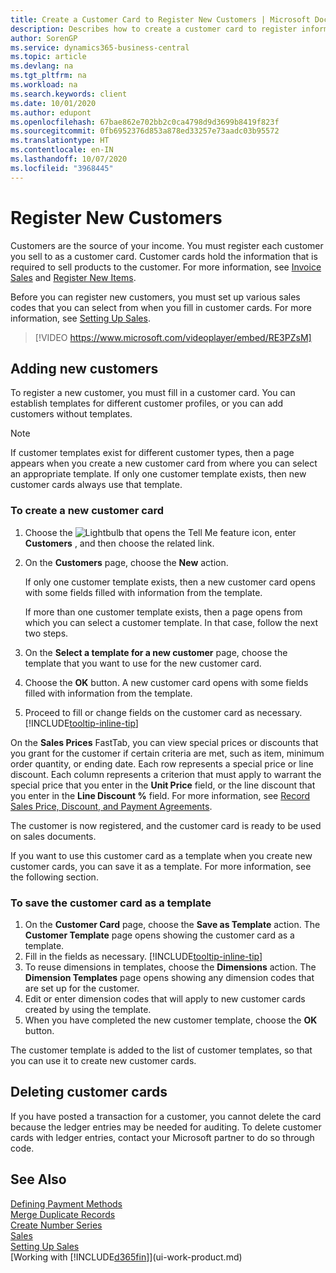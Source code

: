 ```yaml
---
title: Create a Customer Card to Register New Customers | Microsoft Docs
description: Describes how to create a customer card to register information about each new customer or client that you sell to.
author: SorenGP
ms.service: dynamics365-business-central
ms.topic: article
ms.devlang: na
ms.tgt_pltfrm: na
ms.workload: na
ms.search.keywords: client
ms.date: 10/01/2020
ms.author: edupont
ms.openlocfilehash: 67bae862e702bb2c0ca4798d9d3699b8419f823f
ms.sourcegitcommit: 0fb6952376d853a878ed33257e73aadc03b95572
ms.translationtype: HT
ms.contentlocale: en-IN
ms.lasthandoff: 10/07/2020
ms.locfileid: "3968445"
---
```

# <a name="register-new-customers"></a>Register New Customers

Customers are the source of your income. You must register each customer you sell to as a customer card. Customer cards hold the information that is required to sell products to the customer. For more information, see [Invoice Sales](sales-how-invoice-sales.md) and [Register New Items](inventory-how-register-new-items.md).  

Before you can register new customers, you must set up various sales codes that you can select from when you fill in customer cards. For more information, see [Setting Up Sales](sales-setup-sales.md).

> [!VIDEO https://www.microsoft.com/videoplayer/embed/RE3PZsM]

## <a name="adding-new-customers"></a>Adding new customers

To register a new customer, you must fill in a customer card. You can establish templates for different customer profiles, or you can add customers without templates.  

> [!NOTE]  
> If customer templates exist for different customer types, then a page appears when you create a new customer card from where you can select an appropriate template. If only one customer template exists, then new customer cards always use that template.  

### <a name="to-create-a-new-customer-card"></a>To create a new customer card

1. Choose the ![Lightbulb that opens the Tell Me feature](media/ui-search/search_small.png "Tell me what you want to do") icon, enter **Customers** , and then choose the related link.  
2. On the **Customers** page, choose the **New** action.

    If only one customer template exists, then a new customer card opens with some fields filled with information from the template.

    If more than one customer template exists, then a page opens from which you can select a customer template. In that case, follow the next two steps.
3. On the **Select a template for a new customer** page, choose the template that you want to use for the new customer card.
4. Choose the **OK** button. A new customer card opens with some fields filled with information from the template.  
5. Proceed to fill or change fields on the customer card as necessary. [!INCLUDE[tooltip-inline-tip](includes/tooltip-inline-tip_md.md)]

On the **Sales Prices** FastTab, you can view special prices or discounts that you grant for the customer if certain criteria are met, such as item, minimum order quantity, or ending date. Each row represents a special price or line discount. Each column represents a criterion that must apply to warrant the special price that you enter in the **Unit Price** field, or the line discount that you enter in the **Line Discount %** field. For more information, see [Record Sales Price, Discount, and Payment Agreements](sales-how-record-sales-price-discount-payment-agreements.md).

The customer is now registered, and the customer card is ready to be used on sales documents.

If you want to use this customer card as a template when you create new customer cards, you can save it as a template. For more information, see the following section.  

### <a name="to-save-the-customer-card-as-a-template"></a>To save the customer card as a template

1. On the **Customer Card** page, choose the **Save as Template** action. The **Customer Template** page opens showing the customer card as a template.
2. Fill in the fields as necessary. [!INCLUDE[tooltip-inline-tip](includes/tooltip-inline-tip_md.md)]
3. To reuse dimensions in templates, choose the **Dimensions** action. The **Dimension Templates** page opens showing any dimension codes that are set up for the customer.
4. Edit or enter dimension codes that will apply to new customer cards created by using the template.  
5. When you have completed the new customer template, choose the **OK** button.

The customer template is added to the list of customer templates, so that you can use it to create new customer cards.

## <a name="deleting-customer-cards"></a>Deleting customer cards

If you have posted a transaction for a customer, you cannot delete the card because the ledger entries may be needed for auditing. To delete customer cards with ledger entries, contact your Microsoft partner to do so through code.  

## <a name="see-also"></a>See Also

[Defining Payment Methods](finance-payment-methods.md)  
[Merge Duplicate Records](sales-how-merge-duplicate-records.md)  
[Create Number Series](ui-create-number-series.md)  
[Sales](sales-manage-sales.md)  
[Setting Up Sales](sales-setup-sales.md)  
[Working with [!INCLUDE[d365fin](includes/d365fin_md.md)]](ui-work-product.md)  
